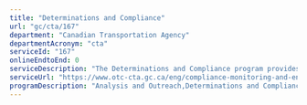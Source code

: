 ```yaml
---
title: "Determinations and Compliance"
url: "gc/cta/167"
department: "Canadian Transportation Agency"
departmentAcronym: "cta"
serviceId: "167"
onlineEndtoEnd: 0
serviceDescription: "The Determinations and Compliance program provides analysis and recommendations when industry needs a determination from the Agency to proceed with an activity in the marketplace (e.g. an air carrier licence). It also monitors compliance with legislation and regulations, as well as Agency decisions, orders and determinations and initiates enforcement actions in cases of non-compliance."
serviceUrl: "https://www.otc-cta.gc.ca/eng/compliance-monitoring-and-enforcement"
programDescription: "Analysis and Outreach,Determinations and Compliance,Internal Services"
---
```

